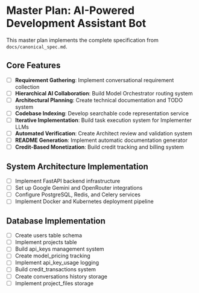 # Master Plan: AI-Powered Development Assistant Bot

This master plan implements the complete specification from `docs/canonical_spec.md`.

## Core Features
- [ ] **Requirement Gathering**: Implement conversational requirement collection
- [ ] **Hierarchical AI Collaboration**: Build Model Orchestrator routing system
- [ ] **Architectural Planning**: Create technical documentation and TODO system
- [ ] **Codebase Indexing**: Develop searchable code representation service
- [ ] **Iterative Implementation**: Build task execution system for Implementer LLMs
- [ ] **Automated Verification**: Create Architect review and validation system
- [ ] **README Generation**: Implement automatic documentation generator
- [ ] **Credit-Based Monetization**: Build credit tracking and billing system

## System Architecture Implementation
- [ ] Implement FastAPI backend infrastructure
- [ ] Set up Google Gemini and OpenRouter integrations
- [ ] Configure PostgreSQL, Redis, and Celery services
- [ ] Implement Docker and Kubernetes deployment pipeline

## Database Implementation
- [ ] Create users table schema
- [ ] Implement projects table
- [ ] Build api_keys management system
- [ ] Create model_pricing tracking
- [ ] Implement api_key_usage logging
- [ ] Build credit_transactions system
- [ ] Create conversations history storage
- [ ] Implement project_files storage